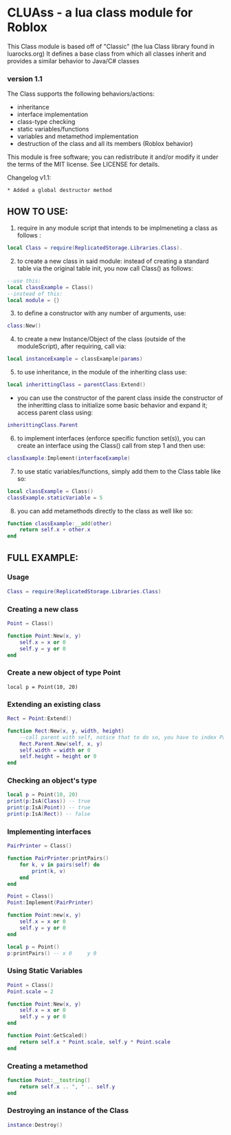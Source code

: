 # CLUAss - a lua class module for Roblox #
This Class module is based off of "Classic" (the lua Class library found in luarocks.org)
It defines a base class from which all classes inherit and provides a similar behavior to Java/C# classes

### version 1.1 ###

The Class supports the following behaviors/actions:
	
* inheritance
* interface implementation
* class-type checking
* static variables/functions
* variables and metamethod implementation
* destruction of the class and all its members (Roblox behavior)
  
  
  
This module is free software; you can redistribute it and/or modify it under
the terms of the MIT license. See LICENSE for details.


Changelog v1.1:

	* Added a global destructor method


## HOW TO  USE: ##

1.  require in any module script that intends to be implmeneting a class as follows : 
```lua
local Class = require(ReplicatedStorage.Libraries.Class).
```
2.  to create a new class in said module: instead of creating a standard table via the original table init, you now call Class() as follows:
```lua
--use this:
local classExample = Class() 
--instead of this:
local module = {}
```

3.  to define a constructor with any number of arguments, use:
```lua
class:New()
```

4.  to create a new Instance/Object of the class (outside of the moduleScript), after requiring, call via:
```lua
local instanceExample = classExample(params)
```
5.  to use inheritance, in the module of the inheriting class use:
```lua
local inherittingClass = parentClass:Extend()
```
* you can use the constructor of the parent class inside the constructor of the inheritting class to initialize some
	basic behavior and expand it; access parent class using:
```lua
inherittingClass.Parent
```

6.  to implement interfaces (enforce specific function set(s)), you can create an interface using the Class() call from
	step 1 and then use: 
```lua
classExample:Implement(interfaceExample)
```

7.  to use static variables/functions, simply add them to the Class table like so: 
```lua
local classExample = Class()
classExample.staticVariable = 5
```

8. you can add metamethods directly to the class as well like so:
```lua   
function classExample:__add(other)
    return self.x + other.x
end
```

## FULL EXAMPLE: ##

### Usage ###
```lua
Class = require(ReplicatedStorage.Libraries.Class)
```
### Creating a new class ###
```lua
Point = Class()

function Point:New(x, y)
    self.x = x or 0
    self.y = y or 0
end
```
### Create a new object of type Point ###

	local p = Point(10, 20)
  
### Extending an existing class ###
```lua
Rect = Point:Extend()

function Rect:New(x, y, width, height)
    --call parent with self, notice that to do so, you have to index Parent's New function with a '.' and not a ':'
    Rect.Parent.New(self, x, y)
    self.width = width or 0
    self.height = height or 0
end
```

### Checking an object's type ###
```lua
local p = Point(10, 20)
print(p:IsA(Class)) -- true
print(p:IsA(Point)) -- true
print(p:IsA(Rect)) -- false 
```
	
### Implementing interfaces ###
```lua
PairPrinter = Class()

function PairPrinter:printPairs()
    for k, v in pairs(self) do
        print(k, v)
    end
end

Point = Class()
Point:Implement(PairPrinter)

function Point:new(x, y)
    self.x = x or 0
    self.y = y or 0
end

local p = Point()
p:printPairs() -- x 0     y 0
```
	
### Using Static Variables ###
```lua
Point = Class()
Point.scale = 2

function Point:New(x, y)
    self.x = x or 0
    self.y = y or 0
end

function Point:GetScaled()
    return self.x * Point.scale, self.y * Point.scale
end
```

### Creating a metamethod ###
```lua
function Point:__tostring()
    return self.x .. ", " .. self.y
end
```
### Destroying an instance of the Class ###
```lua
instance:Destroy()
```
	
